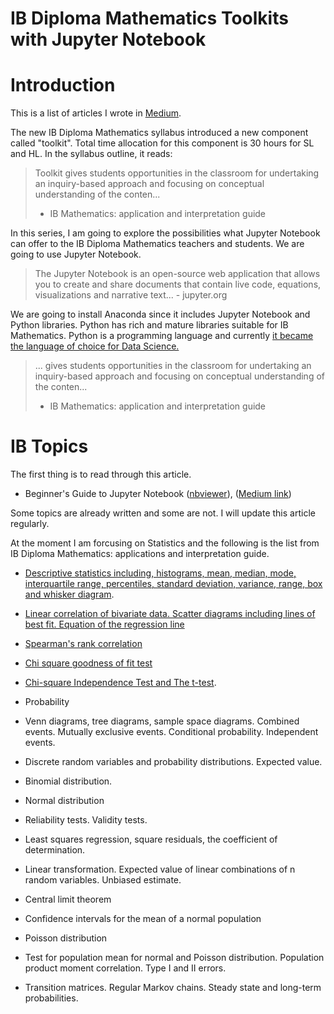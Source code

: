 # IB Diploma Mathematics Toolkits with Jupyter Notebook

# Introduction

This is a list of articles I wrote in [Medium](https://medium.com/@shinichiokada). 

The new IB Diploma Mathematics syllabus introduced a new component called "toolkit". Total time allocation for this component is 30 hours for SL and HL. In the syllabus outline, it reads:

> Toolkit gives students opportunities in the classroom for undertaking
> an inquiry-based approach and focusing on conceptual understanding 
> of the conten...
> - IB Mathematics: application and interpretation guide

In this series, I am going to explore the possibilities what Jupyter Notebook can offer to the IB Diploma Mathematics teachers and students. We are going to use Jupyter Notebook.

> The Jupyter Notebook is an open-source web application that allows you to create and share documents that contain live code, equations, visualizations and narrative text... - jupyter.org

We are going to install Anaconda since it includes Jupyter Notebook and Python libraries. Python has rich and mature libraries suitable for IB Mathematics. Python is a programming language and currently [it became the language of choice for Data Science.](https://www.netguru.com/blog/how-did-python-become-the-language-of-choice-for-data-science)


> ... gives students opportunities in the classroom for undertaking
> an inquiry-based approach and focusing on conceptual understanding 
> of the conten...
> - IB Mathematics: application and interpretation guide


# IB Topics

The first thing is to read through this article.

- Beginner's Guide to Jupyter Notebook ([nbviewer](https://nbviewer.jupyter.org/github/shinokada/python-for-ib-diploma-mathematics/blob/master/Beginners-Guide-to-Jupyter-Notebook.ipynb)), ([Medium link](https://towardsdatascience.com/beginners-guide-to-jupyter-notebook-8bb85b85085?source=friends_link&sk=83bbd7201d6010e95f10b7c8e04d6545))

Some topics are already written and some are not. I will update this article regularly.

At the moment I am forcusing on Statistics and the following is the list from IB Diploma Mathematics: applications and interpretation guide.

- [Descriptive statistics including, histograms,  mean, median, mode, interquartile range, percentiles, standard deviation, variance, range, box and whisker diagram](http://bit.ly/2S1yHIm).

- [Linear correlation of bivariate data. Scatter diagrams including lines of best fit. Equation of the regression line](http://bit.ly/2Pdv6Fj)

- [Spearman's rank correlation](http://bit.ly/2YHF5G8)

- [Chi square goodness of fit test](http://bit.ly/349FsKF)

- [Chi-square Independence Test and The t-test](http://bit.ly/2EaqgST).

- Probability

- Venn diagrams, tree diagrams, sample space diagrams. Combined events. Mutually exclusive events. Conditional probability. Independent events.

- Discrete random variables and probability distributions. Expected value.

- Binomial distribution. 

- Normal distribution

- Reliability tests. Validity tests.

- Least squares regression, square residuals, the coefficient of determination.

- Linear transformation. Expected value of linear combinations of n random variables. Unbiased estimate.

- Central limit theorem

- Confidence intervals for the mean of a normal population

- Poisson distribution

- Test for population mean for normal and Poisson distribution. Population product moment correlation. Type I and II errors.

- Transition matrices. Regular Markov chains. Steady state and long-term probabilities.




